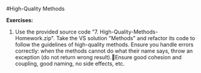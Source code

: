 #High-Quality Methods

**Exercises:**

1. Use the provided source code "7. High-Quality-Methods-Homework.zip".
  Take the VS solution "Methods" and refactor its code to follow the guidelines of high-quality methods. 
  Ensure you handle errors correctly: when the methods cannot do what their name says, 
  throw an exception (do not return wrong result).Ensure good cohesion and coupling, good naming, 
  no side effects, etc.
